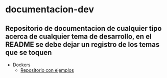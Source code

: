 # documentacion-dev
Repositorio de documentacion de cualquier tipo acerca de cualquier tema de desarrollo, en el README se debe dejar un registro de los temas que se toquen
---

- Dockers
  - [Repositorio con ejemplos](https://github.com/NicolasCorrea/docker-examples)
